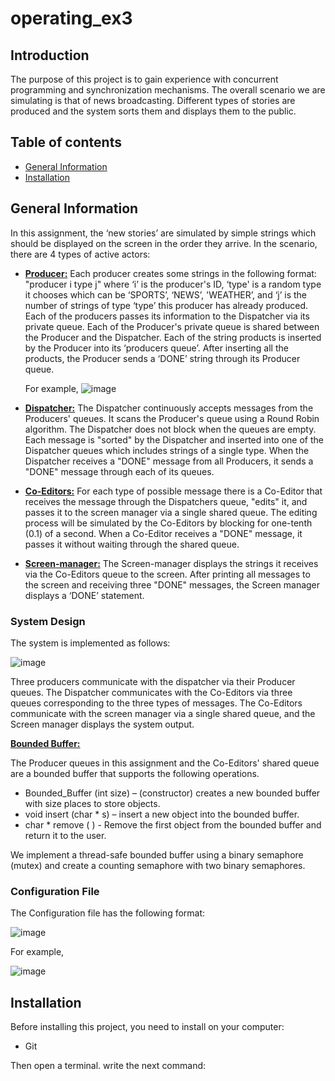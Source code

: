 # operating_ex3

## Introduction
The purpose of this project is to gain experience with concurrent programming and synchronization mechanisms.
The overall scenario we are simulating is that of news broadcasting. Different types of stories are produced and the system sorts them and displays them to the public.

## Table of contents
* [General Information](#general-information)
* [Installation](#installation)

## General Information
In this assignment, the ‘new stories’ are simulated by simple strings which should be displayed on the screen in the order they arrive.
In the scenario, there are 4 types of active actors: 

- **<ins> Producer:</ins>** Each producer creates some strings in the following format: "producer i type j"  where ‘i’ is the producer's ID, ‘type' is a random type it chooses which can be ‘SPORTS’, ‘NEWS’, 'WEATHER’, and ‘j’ is the number of strings of type ‘type’ this producer has already produced. Each of the producers passes its information to the Dispatcher via its private queue. Each of the Producer's private queue is shared between the Producer and the Dispatcher. Each of the string products is inserted by the Producer into its ‘producers queue’. After inserting all the products, the Producer sends a ‘DONE’ string through its Producer queue.

  For example,
![image](https://github.com/adi-ben-yehuda/operating_ex3/assets/75027826/4d29c789-a607-4413-8f0c-9e759a171307)

- **<ins> Dispatcher:</ins>** The Dispatcher continuously accepts messages from the Producers' queues. It scans the Producer's queue using a Round Robin algorithm. The Dispatcher does not block when the queues are empty. Each message is "sorted" by the Dispatcher and inserted into one of the Dispatcher queues which includes strings of a single type. When the Dispatcher receives a "DONE" message from all Producers, it sends a "DONE" message through each of its queues.

- **<ins> Co-Editors:</ins>** For each type of possible message there is a Co-Editor that receives the message through the Dispatchers queue, "edits" it, and passes it to the screen manager via a single shared queue. The editing process will be simulated by the Co-Editors by blocking for one-tenth (0.1) of a second. When a Co-Editor receives a "DONE" message, it passes it without waiting through the shared queue.

- **<ins> Screen-manager:</ins>** The Screen-manager displays the strings it receives via the Co-Editors queue to the screen. After printing all messages to the screen and receiving three "DONE" messages, the Screen manager displays a ‘DONE’ statement.

### System Design
The system is implemented as follows:

![image](https://github.com/adi-ben-yehuda/operating_ex3/assets/75027826/d6c552fb-242a-4bc7-adc0-5303cfd50625)

Three producers communicate with the dispatcher via their Producer queues. The Dispatcher communicates with the Co-Editors via three queues corresponding to the three types of messages. The Co-Editors communicate with the screen manager via a single shared queue, and the Screen manager displays the system output.

**<ins> Bounded Buffer:</ins>**

The Producer queues in this assignment and the Co-Editors' shared queue are a bounded buffer that supports the following operations.
- Bounded_Buffer (int size) – (constructor) creates a new bounded buffer with size places to store objects.
- void insert (char * s) – insert a new object into the bounded buffer. 
- char * remove ( ) - Remove the first object from the bounded buffer and return it to the user.

We implement a thread-safe bounded buffer using a binary semaphore (mutex) and create a counting semaphore with two binary semaphores. 

### Configuration File 
The Configuration file has the following format: 

![image](https://github.com/adi-ben-yehuda/operating_ex3/assets/75027826/cd9c9dd7-512a-4f04-9218-a13087429ab8)

For example, 

![image](https://github.com/adi-ben-yehuda/operating_ex3/assets/75027826/ee142886-cee6-4a9c-b000-607f4b3e0baa)



## Installation
Before installing this project, you need to install on your computer:
* Git

Then open a terminal.
write the next command:
```

```
